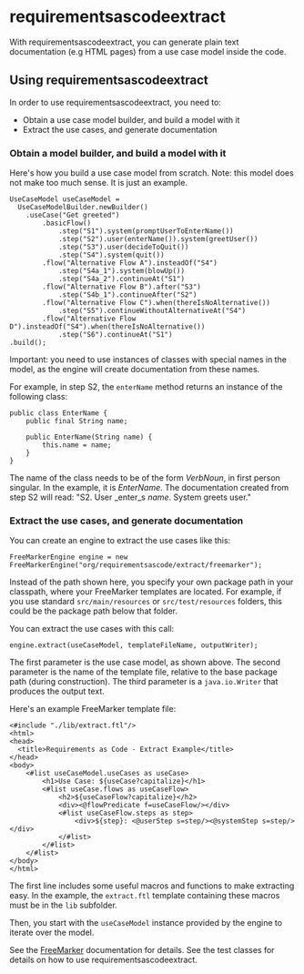 # requirementsascodeextract
With requirementsascodeextract, you can generate plain text documentation (e.g HTML pages)
from a use case model inside the code.

## Using requirementsascodeextract
In order to use requirementsascodeextract, you need to:
* Obtain a use case model builder, and build a model with it
* Extract the use cases, and generate documentation

### Obtain a model builder, and build a model with it
Here's how you build a use case model from scratch. 
Note: this model does not make too much sense. It is just an example.

```
UseCaseModel useCaseModel = 
  UseCaseModelBuilder.newBuilder()
	.useCase("Get greeted")
		.basicFlow()
			.step("S1").system(promptUserToEnterName())
			.step("S2").user(enterName()).system(greetUser())
			.step("S3").user(decideToQuit())
			.step("S4").system(quit())
		.flow("Alternative Flow A").insteadOf("S4")
			.step("S4a_1").system(blowUp())
			.step("S4a_2").continueAt("S1")
		.flow("Alternative Flow B").after("S3")
			.step("S4b_1").continueAfter("S2")
		.flow("Alternative Flow C").when(thereIsNoAlternative())
			.step("S5").continueWithoutAlternativeAt("S4")
		.flow("Alternative Flow D").insteadOf("S4").when(thereIsNoAlternative())
			.step("S6").continueAt("S1")
.build();
```

Important: you need to use instances of classes with special names in the model,
as the engine will create documentation from these names.
 
For example, in step S2, the ```enterName``` method returns an instance of the following class:
```
public class EnterName {
	public final String name;
	
	public EnterName(String name) {
		this.name = name;
	}
}
```

The name of the class needs to be of the form _VerbNoun_, in first person singular.
In the example, it is _EnterName_. 
The documentation created from step S2 will read: "S2. User _enter_s _name_. System greets user."

### Extract the use cases, and generate documentation
You can create an engine to extract the use cases like this:
```
FreeMarkerEngine engine = new FreeMarkerEngine("org/requirementsascode/extract/freemarker");
```

Instead of the path shown here, you specify your own package path in your classpath, where your FreeMarker templates are located. For example, if you use standard ```src/main/resources``` or ```src/test/resources``` folders,
this could be the package path below that folder. 

You can extract the use cases with this call:
```
engine.extract(useCaseModel, templateFileName, outputWriter);
```

The first parameter is the use case model, as shown above.
The second parameter is the name of the template file, relative to the base package path (during construction).
The third parameter is a ```java.io.Writer``` that produces the output text.

Here's an example FreeMarker template file:
```
<#include "./lib/extract.ftl"/>
<html>
<head>
  <title>Requirements as Code - Extract Example</title>
</head>
<body>
  	<#list useCaseModel.useCases as useCase>
  		<h1>Use Case: ${useCase?capitalize}</h1>
		<#list useCase.flows as useCaseFlow>
	  		<h2>${useCaseFlow?capitalize}</h2>
	  		<div><@flowPredicate f=useCaseFlow/></div>
			<#list useCaseFlow.steps as step>
				<div>${step}: <@userStep s=step/><@systemStep s=step/></div>
			</#list>
		</#list>
  	</#list>
</body>
</html>
```

The first line includes some useful macros and functions to make extracting easy.
In the example, the ```extract.ftl``` template containing these macros must be in the ```lib``` subfolder.

Then, you start with the ```useCaseModel``` instance provided by the engine to iterate over the model.

See the [FreeMarker](http://freemarker.org/docs/dgui.html) documentation for details.
See the test classes for details on how to use requirementsascodeextract.
